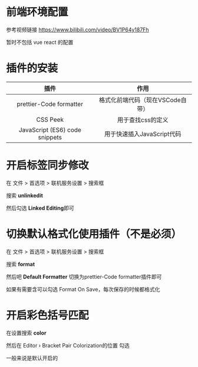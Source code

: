 # 前端环境配置

参考视频链接 https://www.bilibili.com/video/BV1P64y187Fh

暂时不包括 vue react 的配置

# 插件的安装

插件|作用
:-:|:-:
prettier-Code formatter|格式化前端代码（现在VSCode自带）
CSS Peek|用于查找css的定义
JavaScript (ES6) code snippets|用于快速插入JavaScript代码

# 开启标签同步修改

在 文件 > 首选项 > 联机服务设置 > 搜索框 

搜索 **unlinkedit**

然后勾选 **Linked Editing**即可

# 切换默认格式化使用插件（不是必须）

在 文件 > 首选项 > 联机服务设置 > 搜索框 

搜索 **format**

然后吧 **Default Formatter** 切换为prettier-Code formatter插件即可

如果有需要含可以勾选 Format On Save，每次保存的时候都格式化

# 开启彩色括号匹配

在设置搜索 **color**

然后在 Editor › Bracket Pair Colorization的位置 勾选

一般来说是默认开启的

